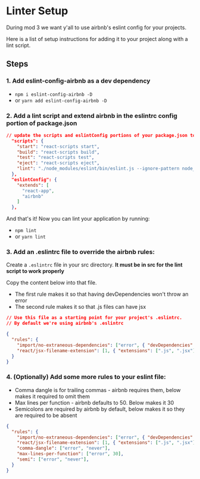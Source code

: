# Linter Setup

During mod 3 we want y'all to use airbnb's eslint config for your projects.

Here is a list of setup instructions for adding it to your project along with a lint script. 

## Steps

### 1. Add eslint-config-airbnb as a dev dependency
  * `npm i eslint-config-airbnb -D`
  * or `yarn add eslint-config-airbnb -D`

### 2. Add a lint script and extend airbnb in the eslintrc config portion of package.json

```json
// update the scripts and eslintConfig portions of your package.json to match below
  "scripts": {
    "start": "react-scripts start",
    "build": "react-scripts build",
    "test": "react-scripts test",
    "eject": "react-scripts eject",
    "lint": "./node_modules/eslint/bin/eslint.js --ignore-pattern node_modules/ '**/*.js'"
  },
  "eslintConfig": {
    "extends": [
      "react-app",
      "airbnb"
    ]
  },
```

And that's it! Now you can lint your application by running:
  
  * `npm lint`
  * or `yarn lint`

### 3. Add an .eslintrc file to override the airbnb rules:

Create a `.eslintrc` file in your src directory. **It must be in src for the lint script to work properly**

Copy the content below into that file. 
  * The first rule makes it so that having devDependencies won't throw an error
  * The second rule makes it so that .js files can have jsx
  
```json
// Use this file as a starting point for your project's .eslintrc. 
// By default we're using airbnb's .eslintrc

{
  "rules": {
    "import/no-extraneous-dependencies": ["error", { "devDependencies": true }],
    "react/jsx-filename-extension": [1, { "extensions": [".js", ".jsx"] }],
  }
}
```

### 4. (Optionally) Add some more rules to your eslint file:

* Comma dangle is for trailing commas - airbnb requires them, below makes it required to omit them
* Max lines per function - airbnb defaults to 50. Below makes it 30
* Semicolons are required by airbnb by default, below makes it so they are required to be absent

```json
{
  "rules": {
    "import/no-extraneous-dependencies": ["error", { "devDependencies": true }],
    "react/jsx-filename-extension": [1, { "extensions": [".js", ".jsx"] }],
    "comma-dangle": ["error", "never"],
    "max-lines-per-function": ["error", 30],
    "semi": ["error", "never"],
  }
}
```
